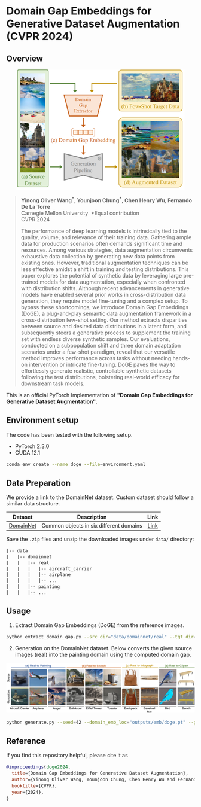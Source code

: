 # Domain Gap Embeddings for Generative Dataset Augmentation (CVPR 2024)

## Overview
<p align="center"><img src="docs/teaser.png" width="450px"/></p>

> **Yinong Oliver Wang<sup>\*</sup>, Younjoon Chung<sup>\*</sup>, Chen Henry Wu, Fernando De La Torre<br>**
> Carnegie Mellon University &nbsp;*Equal contribution <br>
> CVPR 2024
>
>The performance of deep learning models is intrinsically tied to the quality, volume, and relevance of their training data. Gathering ample data for production scenarios often demands significant time and resources. Among various strategies, data augmentation circumvents exhaustive data collection by generating new data points from existing ones. However, traditional augmentation techniques can be less effective amidst a shift in training and testing distributions. This paper explores the potential of synthetic data by leveraging large pre-trained models for data augmentation, especially when confronted with distribution shifts. Although recent advancements in generative models have enabled several prior works in cross-distribution data generation, they require model fine-tuning and a complex setup. To bypass these shortcomings, we introduce Domain Gap Embeddings (DoGE), a plug-and-play semantic data augmentation framework in a cross-distribution few-shot setting. Our method extracts disparities between source and desired data distributions in a latent form, and subsequently steers a generative process to supplement the training set with endless diverse synthetic samples. Our evaluations, conducted on a subpopulation shift and three domain adaptation scenarios under a few-shot paradigm, reveal that our versatile method improves performance across tasks without needing hands-on intervention or intricate fine-tuning. DoGE paves the way to effortlessly generate realistic, controllable synthetic datasets following the test distributions, bolstering real-world efficacy for downstream task models.

This is an official PyTorch Implementation of **"Domain Gap Embeddings for Generative Dataset Augmentation"**. 

## Environment setup
The code has been tested with the following setup.

- PyTorch 2.3.0
- CUDA 12.1

```bash
conda env create --name doge --file=environment.yaml
```

## Data Preparation

We provide a link to the DomainNet dataset. Custom dataset should follow a similar data structure.  

|   Dataset    |      Description      |                                              Link                                        |
|:------------:|:---------------------:|:------------------------------------------------------------------------------------------:|
|  [DomainNet](https://mmlab.ie.cuhk.edu.hk/projects/CelebA.html)  |  Common objects in six different domains  |  [Link](https://ai.bu.edu/M3SDA/)  | 



Save the `.zip` files and unzip the downloaded images under ```data/``` directory:
```angular2html
|-- data
|   |-- domainnet
|   |   |-- real
|   |   |   |-- aircraft_carrier
|   |   |   |-- airplane
|   |   |   |-- ...
|   |   |-- painting
|   |   |-- ...
```

## Usage
<!-- <p align="center"><img src="docs/method.png" width="600px"/></p> -->

1. Extract Domain Gap Embeddings (DoGE) from the reference images.
```bash
python extract_domain_gap.py --src_dir="data/domainnet/real" --tgt_dir="data/domainnet/painting" --src_limit=20 --tgt_limit=20 --save_path="./outputs/emb/doge.pt" --mode="mean" --clip_model_name="stabilityai/stable-diffusion-2-1-unclip" --device="cuda:0"
```

2. Generation on the DomainNet dataset. Below converts the given source images (real) into the painting domain using the computed domain gap.
<p align="center"><img src="docs/domainnet.png" width="750px"/></p>

```bash 
python generate.py --seed=42 --domain_emb_loc="outputs/emb/doge.pt" --gen_src_dir="data/domainnet/real/angel" --save_dir="outputs/domainnet/angel" --edit_weight=1.5 --n_batch=10 --n_per_prompt=1 --num_inference_steps=20 --save_grid --device="cuda:0" --neg_prompt "blurry, blurred, ambiguous, blending, opaque, translucent, layering, shading, mixing, ugly, tiling, poorly drawn face, out of frame, mutation, disfigured, deformed, blurry, bad art, bad anatomy, text, watermark, grainy, underexposed, unreal architecture, unreal sky, weird colors" --guidance_scale=5.0 --control_type="canny" --controlnet_conditioning_scale=1.0 --canny_lo_thres=100 --canny_hi_thres=800
```

## Reference
If you find this repository helpful, please cite it as
```bibtex
@inproceedings{doge2024,
  title={Domain Gap Embeddings for Generative Dataset Augmentation},
  author={Yinong Oliver Wang, Younjoon Chung, Chen Henry Wu and Fernando De la Torre},
  booktitle={CVPR},
  year={2024},
} 
```